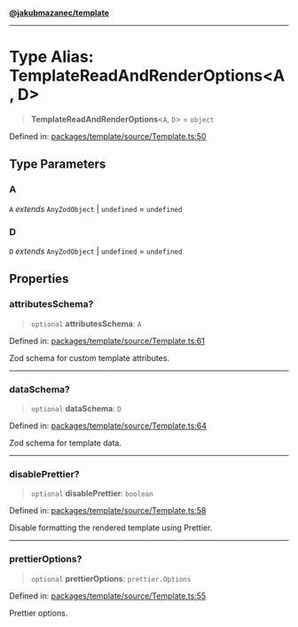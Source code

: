 [**@jakubmazanec/template**](../README.md)

---

# Type Alias: TemplateReadAndRenderOptions\<A, D\>

> **TemplateReadAndRenderOptions**\<`A`, `D`\> = `object`

Defined in:
[packages/template/source/Template.ts:50](https://github.com/jakubmazanec/tools/blob/d956cf350ae3e6bad1df754a19dfbabb088c1451/packages/template/source/Template.ts#L50)

## Type Parameters

### A

`A` _extends_ `AnyZodObject` \| `undefined` = `undefined`

### D

`D` _extends_ `AnyZodObject` \| `undefined` = `undefined`

## Properties

### attributesSchema?

> `optional` **attributesSchema**: `A`

Defined in:
[packages/template/source/Template.ts:61](https://github.com/jakubmazanec/tools/blob/d956cf350ae3e6bad1df754a19dfbabb088c1451/packages/template/source/Template.ts#L61)

Zod schema for custom template attributes.

---

### dataSchema?

> `optional` **dataSchema**: `D`

Defined in:
[packages/template/source/Template.ts:64](https://github.com/jakubmazanec/tools/blob/d956cf350ae3e6bad1df754a19dfbabb088c1451/packages/template/source/Template.ts#L64)

Zod schema for template data.

---

### disablePrettier?

> `optional` **disablePrettier**: `boolean`

Defined in:
[packages/template/source/Template.ts:58](https://github.com/jakubmazanec/tools/blob/d956cf350ae3e6bad1df754a19dfbabb088c1451/packages/template/source/Template.ts#L58)

Disable formatting the rendered template using Prettier.

---

### prettierOptions?

> `optional` **prettierOptions**: `prettier.Options`

Defined in:
[packages/template/source/Template.ts:55](https://github.com/jakubmazanec/tools/blob/d956cf350ae3e6bad1df754a19dfbabb088c1451/packages/template/source/Template.ts#L55)

Prettier options.
